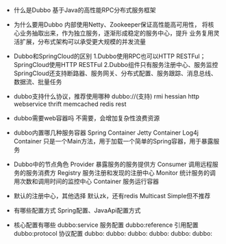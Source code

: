 * 什么是Dubbo
基于Java的高性能RPC分布式服务框架

* 为什么要用Dubbo
内部使用Netty、Zookeeper保证高性能高可用性，
将核心业务抽取出来，作为独立服务，逐渐形成稳定的服务中心，提升
业务复用灵活扩展，分布式架构可以承受更大规模的并发流量

* Dubbo和SpringCloud的区别
1.Dubbo使用RPC也可以HTTP RESTFul；SpringCloud使用HTTP RESTFul
2.Dubbo组件只有服务注册中心、服务监控
SpringCloud还支持断路器、服务网关、分布式配置、服务跟踪、消息总线、数据流、批量任务

* dubbo支持什么协议，推荐使用哪种
dubbo://(支持)  rmi hessian http webservice thrift memcached redis rest

* dubbo需要web容器吗
不需要，会增加复杂性浪费资源

* dubbo内置哪几种服务容器
Spring Container
Jetty Container
Log4j Container
只是一个Main方法，用于加载一个简单的Spring容器，用于暴露服务

* Dubbo中的节点角色
Provider 暴露服务的服务提供方
Consumer 调用远程服务的服务消费方
Registry 服务注册和发现的注册中心
Monitor 统计服务的调用次数和调用时间的监控中心
Container 服务运行容器

* 默认的注册中心，其他选择
默认zk，还有redis Multicast Simple但不推荐

* 有哪些配置方式
Spring配置、JavaApi配置方式

* 核心配置有哪些
dubbo:service 服务配置
dubbo:reference 引用配置
dubbo:protocol 协议配置
dubbo:
dubbo:
dubbo:
dubbo:
dubbo:
dubbo:






